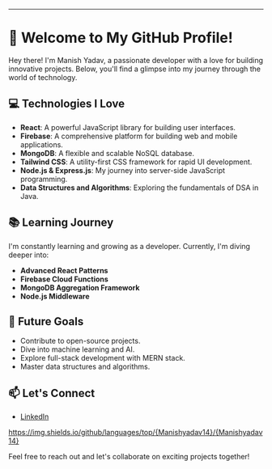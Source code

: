 

---

# 👋 Welcome to My GitHub Profile!

Hey there! I'm Manish Yadav, a passionate developer with a love for building innovative projects. Below, you'll find a glimpse into my journey through the world of technology.


## 💻 Technologies I Love

- **React**: A powerful JavaScript library for building user interfaces.
- **Firebase**: A comprehensive platform for building web and mobile applications.
- **MongoDB**: A flexible and scalable NoSQL database.
- **Tailwind CSS**: A utility-first CSS framework for rapid UI development.
- **Node.js & Express.js**: My journey into server-side JavaScript programming.
- **Data Structures and Algorithms**: Exploring the fundamentals of DSA in Java.

## 📚 Learning Journey

I'm constantly learning and growing as a developer. Currently, I'm diving deeper into:

- **Advanced React Patterns**
- **Firebase Cloud Functions**
- **MongoDB Aggregation Framework**
- **Node.js Middleware**

## 🌱 Future Goals

- Contribute to open-source projects.
- Dive into machine learning and AI.
- Explore full-stack development with MERN stack.
- Master data structures and algorithms.

## 📫 Let's Connect

- [LinkedIn](https://www.linkedin.com/in/manish-yadav-696888217/)


https://img.shields.io/github/languages/top/{Manishyadav14}/{Manishyadav14}


Feel free to reach out and let's collaborate on exciting projects together!
